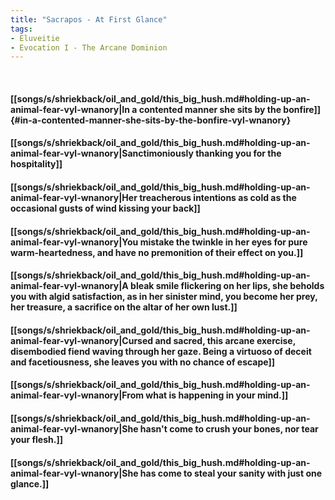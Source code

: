 ```yaml
---
title: "Sacrapos - At First Glance"
tags:
- Eluveitie
- Evocation I - The Arcane Dominion
---
```

&nbsp;
#### [[songs/s/shriekback/oil_and_gold/this_big_hush.md#holding-up-an-animal-fear-vyl-wnanory|In a contented manner she sits by the bonfire]] {#in-a-contented-manner-she-sits-by-the-bonfire-vyl-wnanory}
#### [[songs/s/shriekback/oil_and_gold/this_big_hush.md#holding-up-an-animal-fear-vyl-wnanory|Sanctimoniously thanking you for the hospitality]]
#### [[songs/s/shriekback/oil_and_gold/this_big_hush.md#holding-up-an-animal-fear-vyl-wnanory|Her treacherous intentions as cold as the occasional gusts of wind kissing your back]]
#### [[songs/s/shriekback/oil_and_gold/this_big_hush.md#holding-up-an-animal-fear-vyl-wnanory|You mistake the twinkle in her eyes for pure warm-heartedness, and have no premonition of their effect on you.]]
#### [[songs/s/shriekback/oil_and_gold/this_big_hush.md#holding-up-an-animal-fear-vyl-wnanory|A bleak smile flickering on her lips, she beholds you with algid satisfaction, as in her sinister mind, you become her prey, her treasure, a sacrifice on the altar of her own lust.]]
#### [[songs/s/shriekback/oil_and_gold/this_big_hush.md#holding-up-an-animal-fear-vyl-wnanory|Cursed and sacred, this arcane exercise, disembodied fiend waving through her gaze. Being a virtuoso of deceit and facetiousness, she leaves you with no chance of escape]]
#### [[songs/s/shriekback/oil_and_gold/this_big_hush.md#holding-up-an-animal-fear-vyl-wnanory|From what is happening in your mind.]]
#### [[songs/s/shriekback/oil_and_gold/this_big_hush.md#holding-up-an-animal-fear-vyl-wnanory|She hasn't come to crush your bones, nor tear your flesh.]]
#### [[songs/s/shriekback/oil_and_gold/this_big_hush.md#holding-up-an-animal-fear-vyl-wnanory|She has come to steal your sanity with just one glance.]]
